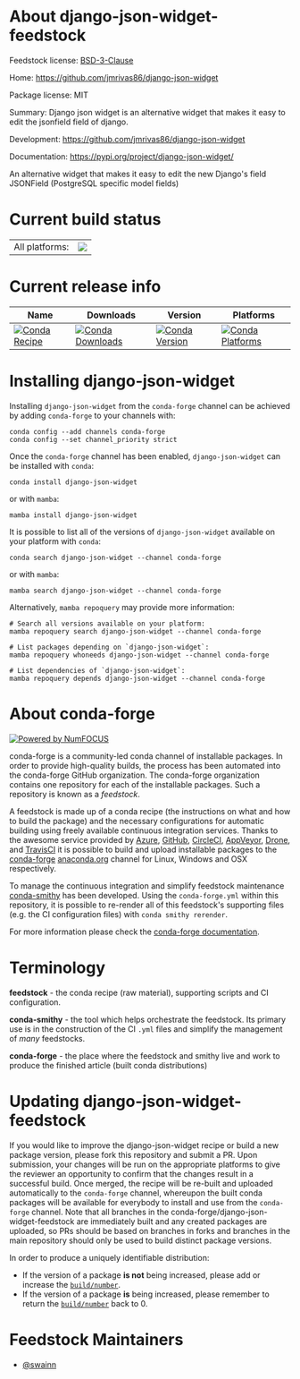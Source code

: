 About django-json-widget-feedstock
==================================

Feedstock license: [BSD-3-Clause](https://github.com/conda-forge/django-json-widget-feedstock/blob/main/LICENSE.txt)

Home: https://github.com/jmrivas86/django-json-widget

Package license: MIT

Summary: Django json widget is an alternative widget that makes it easy to edit the jsonfield field of django.

Development: https://github.com/jmrivas86/django-json-widget

Documentation: https://pypi.org/project/django-json-widget/

An alternative widget that makes it easy to edit the new Django's
field JSONField (PostgreSQL specific model fields)


Current build status
====================


<table><tr><td>All platforms:</td>
    <td>
      <a href="https://dev.azure.com/conda-forge/feedstock-builds/_build/latest?definitionId=18838&branchName=main">
        <img src="https://dev.azure.com/conda-forge/feedstock-builds/_apis/build/status/django-json-widget-feedstock?branchName=main">
      </a>
    </td>
  </tr>
</table>

Current release info
====================

| Name | Downloads | Version | Platforms |
| --- | --- | --- | --- |
| [![Conda Recipe](https://img.shields.io/badge/recipe-django--json--widget-green.svg)](https://anaconda.org/conda-forge/django-json-widget) | [![Conda Downloads](https://img.shields.io/conda/dn/conda-forge/django-json-widget.svg)](https://anaconda.org/conda-forge/django-json-widget) | [![Conda Version](https://img.shields.io/conda/vn/conda-forge/django-json-widget.svg)](https://anaconda.org/conda-forge/django-json-widget) | [![Conda Platforms](https://img.shields.io/conda/pn/conda-forge/django-json-widget.svg)](https://anaconda.org/conda-forge/django-json-widget) |

Installing django-json-widget
=============================

Installing `django-json-widget` from the `conda-forge` channel can be achieved by adding `conda-forge` to your channels with:

```
conda config --add channels conda-forge
conda config --set channel_priority strict
```

Once the `conda-forge` channel has been enabled, `django-json-widget` can be installed with `conda`:

```
conda install django-json-widget
```

or with `mamba`:

```
mamba install django-json-widget
```

It is possible to list all of the versions of `django-json-widget` available on your platform with `conda`:

```
conda search django-json-widget --channel conda-forge
```

or with `mamba`:

```
mamba search django-json-widget --channel conda-forge
```

Alternatively, `mamba repoquery` may provide more information:

```
# Search all versions available on your platform:
mamba repoquery search django-json-widget --channel conda-forge

# List packages depending on `django-json-widget`:
mamba repoquery whoneeds django-json-widget --channel conda-forge

# List dependencies of `django-json-widget`:
mamba repoquery depends django-json-widget --channel conda-forge
```


About conda-forge
=================

[![Powered by
NumFOCUS](https://img.shields.io/badge/powered%20by-NumFOCUS-orange.svg?style=flat&colorA=E1523D&colorB=007D8A)](https://numfocus.org)

conda-forge is a community-led conda channel of installable packages.
In order to provide high-quality builds, the process has been automated into the
conda-forge GitHub organization. The conda-forge organization contains one repository
for each of the installable packages. Such a repository is known as a *feedstock*.

A feedstock is made up of a conda recipe (the instructions on what and how to build
the package) and the necessary configurations for automatic building using freely
available continuous integration services. Thanks to the awesome service provided by
[Azure](https://azure.microsoft.com/en-us/services/devops/), [GitHub](https://github.com/),
[CircleCI](https://circleci.com/), [AppVeyor](https://www.appveyor.com/),
[Drone](https://cloud.drone.io/welcome), and [TravisCI](https://travis-ci.com/)
it is possible to build and upload installable packages to the
[conda-forge](https://anaconda.org/conda-forge) [anaconda.org](https://anaconda.org/)
channel for Linux, Windows and OSX respectively.

To manage the continuous integration and simplify feedstock maintenance
[conda-smithy](https://github.com/conda-forge/conda-smithy) has been developed.
Using the ``conda-forge.yml`` within this repository, it is possible to re-render all of
this feedstock's supporting files (e.g. the CI configuration files) with ``conda smithy rerender``.

For more information please check the [conda-forge documentation](https://conda-forge.org/docs/).

Terminology
===========

**feedstock** - the conda recipe (raw material), supporting scripts and CI configuration.

**conda-smithy** - the tool which helps orchestrate the feedstock.
                   Its primary use is in the construction of the CI ``.yml`` files
                   and simplify the management of *many* feedstocks.

**conda-forge** - the place where the feedstock and smithy live and work to
                  produce the finished article (built conda distributions)


Updating django-json-widget-feedstock
=====================================

If you would like to improve the django-json-widget recipe or build a new
package version, please fork this repository and submit a PR. Upon submission,
your changes will be run on the appropriate platforms to give the reviewer an
opportunity to confirm that the changes result in a successful build. Once
merged, the recipe will be re-built and uploaded automatically to the
`conda-forge` channel, whereupon the built conda packages will be available for
everybody to install and use from the `conda-forge` channel.
Note that all branches in the conda-forge/django-json-widget-feedstock are
immediately built and any created packages are uploaded, so PRs should be based
on branches in forks and branches in the main repository should only be used to
build distinct package versions.

In order to produce a uniquely identifiable distribution:
 * If the version of a package **is not** being increased, please add or increase
   the [``build/number``](https://docs.conda.io/projects/conda-build/en/latest/resources/define-metadata.html#build-number-and-string).
 * If the version of a package **is** being increased, please remember to return
   the [``build/number``](https://docs.conda.io/projects/conda-build/en/latest/resources/define-metadata.html#build-number-and-string)
   back to 0.

Feedstock Maintainers
=====================

* [@swainn](https://github.com/swainn/)

